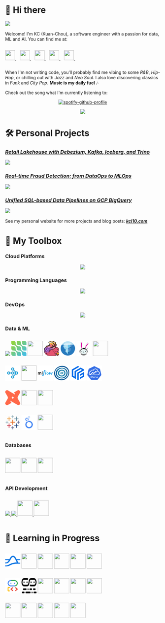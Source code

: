 <!--
**kuanchoulai10/kuanchoulai10** is a ✨ _special_ ✨ repository because its `README.md` (this file) appears on your GitHub profile.

Here are some ideas to get you started:

- 🔭 I’m currently working on ...
- 🌱 I’m currently learning ...
- 👯 I’m looking to collaborate on ...
- 🤔 I’m looking for help with ...
- 💬 Ask me about ...
- 📫 How to reach me: ...
- 😄 Pronouns: ...
- ⚡ Fun fact: ...



https://shields.io/
https://simpleicons.org/
https://github.com/tandpfun/skill-icons
https://devicon.dev/
https://www.svgrepo.com/collection/colored-svg-logos/
https://gcpicons.com/icons/
https://lobehub.com/icons

Example GitHub Profile:
- https://github.com/CyrisXD/CyrisXD/blob/master/README.md
-->

# 👋 Hi there 

![](assets/header.gif)

Welcome! I'm KC (Kuan-Chou), a software engineer with a passion for data, ML and AI. You can find me at:

<div style="display: flex;">
  <p align="center">
    <a href="https://medium.kcl10.com">
      <img src="https://cdn.simpleicons.org/medium" height="32" width="32" />
    </a>&nbsp;&nbsp;
    <a href="https://instagram.com/kc.dev10">
      <img src="https://cdn.simpleicons.org/instagram/000000" height="32" width="32" />
    </a>&nbsp;&nbsp;
    <a href="https://kcl10.com">
      <img src="https://cdn.simpleicons.org/homepage/000000" height="32" width="32" />
    </a>&nbsp;&nbsp;
    <a href="https://www.linkedin.com/in/kuanchoulai/">
      <img src="https://cdn.jsdelivr.net/npm/simple-icons@v13/icons/linkedin.svg" height="32" width="32"/>
    </a>&nbsp;&nbsp;
    <a href="https://github.com/kuanchoulai10">
      <img src="https://cdn.simpleicons.org/github" height="32" width="32" />
    </a>&nbsp;&nbsp;
  </p>
</div>


When I'm not writing code, you'll probably find me vibing to some *R&B*, *Hip-Hop*, or chilling out with *Jazz* and *Neo Soul*. I also love discovering classics in *Funk* and *City Pop*. **Music is my daily fuel** 🎶

Check out the song what I'm currently listening to:

<p dir="auto" align="center"><a href="https://spotify-github-profile.kittinanx.com/api/view?uid=abscorpio1025&amp;redirect=true" rel="nofollow"><img src="https://camo.githubusercontent.com/00ab3f19b4f835d711738be8d67bdde5f5e384098c37ae7a18967e40094976fe/68747470733a2f2f73706f746966792d6769746875622d70726f66696c652e6b697474696e616e782e636f6d2f6170692f766965773f7569643d616273636f7270696f3130323526636f7665725f696d6167653d74727565267468656d653d64656661756c742673686f775f6f66666c696e653d66616c7365266261636b67726f756e645f636f6c6f723d31323132313226696e7465726368616e67653d74727565266261725f636f6c6f723d376437643764266261725f636f6c6f725f636f7665723d74727565" alt="spotify-github-profile" data-canonical-src="https://spotify-github-profile.kittinanx.com/api/view?uid=abscorpio1025&amp;cover_image=true&amp;theme=default&amp;show_offline=false&amp;background_color=121212&amp;interchange=true&amp;bar_color=7d7d7d&amp;bar_color_cover=true" style="max-width: 100%;"></a></p>


<!-- [![spotify-github-profile](https://spotify-github-profile.kittinanx.com/api/view?uid=abscorpio1025&cover_image=true&theme=default&show_offline=false&background_color=121212&interchange=true&bar_color=7d7d7d&bar_color_cover=true)](https://spotify-github-profile.kittinanx.com/api/view?uid=abscorpio1025&redirect=true) -->
<!-- https://spotify-github-profile.kittinanx.com/ -->
<!-- https://github.com/kittinan/spotify-github-profile -->

<p align="center">
  <img src="https://media.giphy.com/media/Vuw9m5wXviFIQ/source.gif" width="280" height="auto" />
</p>

# 🛠️ Personal Projects

### [*Retail Lakehouse with Debezium, Kafka, Iceberg, and Trino*](https://kcl10.com/side-projects/retail-lakehouse/)

![](https://kcl10.com/side-projects/retail-lakehouse/architecture.drawio.svg)

### [*Real-time Fraud Detection: from DataOps to MLOps*](https://kcl10.com/side-projects/data2ml-ops/)

![](https://kcl10.com/side-projects/data2ml-ops/architecture.drawio.svg)


### [*Unified SQL-based Data Pipelines on GCP BigQuery*](https://kcl10.com/side-projects/data-mesh/)

![](https://kcl10.com/side-projects/data-mesh/static/combined.drawio.svg)

See my personal website for more projects and blog posts: [***kcl10.com***](https://kcl10.com)


# 🧰 My Toolbox

### Cloud Platforms

<p align="center">
  <a href="https://kcl10.com">
    <img src="https://skillicons.dev/icons?i=aws,gcp"/>
  </a>
</p>


### Programming Languages

<p align="center">
  <a href="https://kcl10.com">
    <img src="https://skillicons.dev/icons?i=py,java,scala,bash"/>
  </a>
</p>

### DevOps

<p align="center">
  <a href="https://kcl10.com">
    <img src="https://skillicons.dev/icons?i=docker,kubernetes,terraform,githubactions"/>
  </a>
</p>

### Data & ML

<div style="display: flex; gap: 45px;">
  <p align="center">
    <img src="https://skillicons.dev/icons?i=kafka"/>
    <img src="assets/debezium.svg" width="49" height="49"/>
    <img src="https://cdn.jsdelivr.net/gh/devicons/devicon@latest/icons/apachespark/apachespark-original.svg" width="49" height="49"/>
    <img src="assets/flink.png" width="49" height="49"/>
    <img src="assets/iceberg.png" width="49" height="49"/>
    <img src="assets/trino.png" width="49" height="49"/>
    <img src="https://cdn.jsdelivr.net/gh/devicons/devicon@latest/icons/apacheairflow/apacheairflow-original.svg" width="49" height="49"/>
  </p>
</div>

<div style="display: flex; gap: 45px;">
  <p align="center">
    <img src="assets/ray.png" width="49" height="49"/>
    <img src="https://cdn.jsdelivr.net/gh/devicons/devicon@latest/icons/scikitlearn/scikitlearn-original.svg" width="49" height="49"/>
    <img src="assets/mlflow.png" width="49" height="49"/>
    <img src="assets/optuna.png" width="49" height="49"/>
    <img src="assets/feast.png" width="49" height="49"/>
    <img src="assets/kserve.png" width="49" height="49"/>
  </p>
</div>

<div style="display: flex; gap: 45px;">
  <p align="center">
    <img src="assets/dbt.png" width="49" height="49"/>
    <img src="https://cdn.jsdelivr.net/gh/devicons/devicon@latest/icons/pandas/pandas-original-wordmark.svg" width="49" height="49"/>
    <img src="https://cdn.jsdelivr.net/gh/devicons/devicon@latest/icons/numpy/numpy-original.svg" width="49" height="49"/>
  </p>
</div>

<div style="display: flex; gap: 45px;">
  <p align="center">
    <img src="assets/tableau.png" width="49" height="49"/>
    <img src="assets/looker-studio.svg" width="49" height="49"/>
    <img src="https://cdn.jsdelivr.net/gh/devicons/devicon@latest/icons/streamlit/streamlit-original.svg" width="49" height="49"/>
  </p>
</div>


### Databases 

<div style="display: flex; gap: 45px;">
  <p align="center">
    <img src="https://cdn.jsdelivr.net/gh/devicons/devicon@latest/icons/redis/redis-original.svg" width="49" height="49"/>
    <img src="https://cdn.jsdelivr.net/gh/devicons/devicon@latest/icons/postgresql/postgresql-plain.svg"  width="49" height="49"/>
    <img src="https://cdn.jsdelivr.net/gh/devicons/devicon@latest/icons/mysql/mysql-original.svg" width="49" height="49"/>
  </p>
</div>


### API Development

<div style="display: flex; gap: 45px;">
  <p align="center">
    <a href="https://kcl10.com"> <img src="https://skillicons.dev/icons?i=fastapi"/> </a>
    <a href="https://kcl10.com"> <img src="https://skillicons.dev/icons?i=flask"/> </a>
    <a href="https://kcl10.com"> <img src="https://cdn.jsdelivr.net/gh/devicons/devicon@latest/icons/grpc/grpc-plain.svg" width="49" height="49"/> </a>
    <img src="https://cdn.jsdelivr.net/gh/devicons/devicon@latest/icons/pytest/pytest-original.svg" width="49" height="49"/>
  </p>
</div>


<!-- UV
<div style="display: flex; gap: 45px;">
  <p align="center">
    <img src="assets/uv.svg" width="49" height="49"/>
  </p>
</div> -->


# 🌱 Learning in Progress

<div style="display: flex; gap: 45px;">
  <p align="center">
    <img src="assets/pulsar.svg" width="49" height="49"/>
    <img src="https://cdn.jsdelivr.net/gh/devicons/devicon@latest/icons/elasticsearch/elasticsearch-original.svg" width="49" height="49"/>
    <img src="https://cdn.jsdelivr.net/gh/devicons/devicon@latest/icons/argocd/argocd-original.svg" width="49" height="49"/>
    <img src="https://cdn.jsdelivr.net/gh/devicons/devicon@latest/icons/grafana/grafana-original.svg" width="49" height="49"/>
    <img src="https://cdn.jsdelivr.net/gh/devicons/devicon@latest/icons/prometheus/prometheus-original.svg" width="49" height="49"/>
    <img src="https://cdn.jsdelivr.net/gh/devicons/devicon@latest/icons/opentelemetry/opentelemetry-original.svg" width="49" height="49"/>

  </p>
</div>

<div style="display: flex; gap: 45px;">
  <p align="center">
    <img src="https://raw.githubusercontent.com/a2aproject/A2A/refs/heads/main/docs/assets/adk.svg" width="49" height="49"/>
    <img src="https://raw.githubusercontent.com/a2aproject/A2A/refs/heads/main/docs/assets/a2a-logo-black.svg" width="49" height="49"/>
    <img src="https://registry.npmmirror.com/@lobehub/icons-static-png/1.55.0/files/light/mcp.png" width="49" height="49"/>
    <img src="https://registry.npmmirror.com/@lobehub/icons-static-png/1.55.0/files/light/openai.png" width="49" height="49"/>
    <img src="https://registry.npmmirror.com/@lobehub/icons-static-png/1.55.0/files/dark/pydanticai-color.png" width="49" height="49"/>
    <img src="https://registry.npmmirror.com/@lobehub/icons-static-png/1.55.0/files/dark/n8n-color.png" width="49" height="49"/>
  </p>
</div>


<div style="display: flex; gap: 45px;">
  <p align="center">
    <img src="https://www.svgrepo.com/show/353978/kong-icon.svg" width="49" height="49"/>
    <img src="https://cdn.jsdelivr.net/gh/devicons/devicon@latest/icons/envoy/envoy-original.svg" width="49" height="49"/>
    <img src="https://api.civo.com/k3s-marketplace/istio.png" width="49" height="49"/>
    <img src="https://knative.dev/docs/images/logo/rgb/knative-logo-rgb.png" width="49" height="49"/>
    <img src="https://blog.crossplane.io/content/images/2023/09/crossplane-icon-color.png" width="49" height="49"/>
  </p>
</div>

